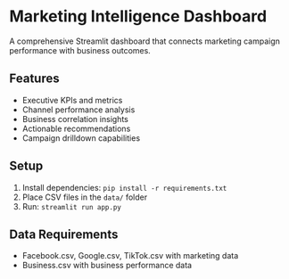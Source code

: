 # Marketing Intelligence Dashboard

A comprehensive Streamlit dashboard that connects marketing campaign performance with business outcomes.

## Features
- Executive KPIs and metrics
- Channel performance analysis
- Business correlation insights
- Actionable recommendations
- Campaign drilldown capabilities

## Setup
1. Install dependencies: `pip install -r requirements.txt`
2. Place CSV files in the `data/` folder
3. Run: `streamlit run app.py`

## Data Requirements
- Facebook.csv, Google.csv, TikTok.csv with marketing data
- Business.csv with business performance data